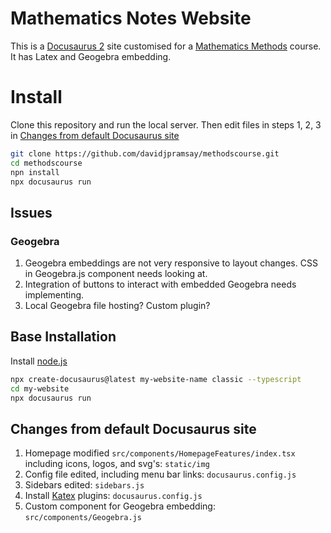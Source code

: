 # Mathematics Notes Website

This is a [Docusaurus 2](https://docusaurus.io) site customised for a [Mathematics Methods](https://senior-secondary.scsa.wa.edu.au/syllabus-and-support-materials/mathematics/mathematics-methods) course. It has Latex and Geogebra embedding.

# Install

Clone this repository and run the local server. Then edit files in steps 1, 2, 3 in [Changes from default Docusaurus site](##changes-from-default-docusaurus-site)
    
```bash
git clone https://github.com/davidjpramsay/methodscourse.git
cd methodscourse
npn install
npx docusaurus run
```

## Issues

### Geogebra

1. Geogebra embeddings are not very responsive to layout changes. CSS in Geogebra.js component needs looking at.
2. Integration of buttons to interact with embedded Geogebra needs implementing.
3. Local Geogebra file hosting? Custom plugin?

## Base Installation

Install [node.js](https://nodejs.org/en/download)

```bash
npx create-docusaurus@latest my-website-name classic --typescript
cd my-website
npx docusaurus run
```

## Changes from default Docusaurus site

1. Homepage modified `src/components/HomepageFeatures/index.tsx` including icons, logos, and svg's: `static/img`
2. Config file edited, including menu bar links: `docusaurus.config.js`
3. Sidebars edited: `sidebars.js`
4. Install [Katex](https://docusaurus.io/docs/markdown-features/math-equations) plugins: `docusaurus.config.js`
5. Custom component for Geogebra embedding: `src/components/Geogebra.js`
